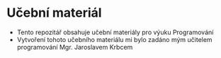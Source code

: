 # Učební materiál
- Tento repozitář obsahuje učební materiály pro výuku Programování
- Vytvoření tohoto učebního materiálu mi bylo zadáno mým učitelem programování Mgr. Jaroslavem Krbcem
